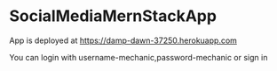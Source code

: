 # SocialMediaMernStackApp
App is deployed at https://damp-dawn-37250.herokuapp.com

You can login with username-mechanic,password-mechanic or sign in
